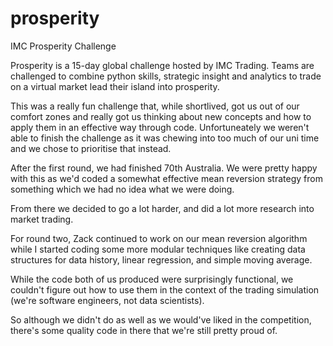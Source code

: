 # prosperity
IMC Prosperity Challenge

Prosperity is a 15-day global challenge hosted by IMC Trading. Teams are challenged to combine python skills, strategic insight and analytics to trade on a virtual market lead their island into prosperity.

This was a really fun challenge that, while shortlived, got us out of our comfort zones and really got us thinking about new concepts and how to apply them in an effective way through code.
Unfortuneately we weren't able to finish the challenge as it was chewing into too much of our uni time and we chose to prioritise that instead.

After the first round, we had finished 70th Australia. We were pretty happy with this as we'd coded a somewhat effective mean reversion strategy from something which we had no idea what we were doing.

From there we decided to go a lot harder, and did a lot more research into market trading.

For round two, Zack continued to work on our mean reversion algorithm while I started coding some more modular techniques like creating data structures for data history, linear regression, and simple moving average.

While the code both of us produced were surprisingly functional, we couldn't figure out how to use them in the context of the trading simulation (we're software engineers, not data scientists). 

So although we didn't do as well as we would've liked in the competition, there's some quality code in there that we're still pretty proud of.
